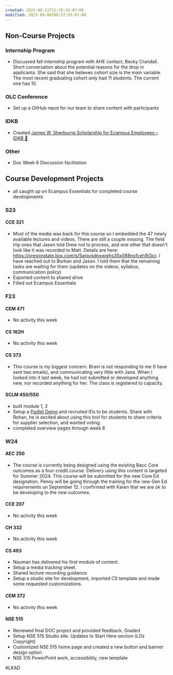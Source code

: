 ```yaml
---
created: 2023-08-21T11:19:34-07:00
modified: 2023-09-06T08:57:55-07:00
---
```


## Non-Course Projects

### Internship Program

- Discussed fall internship program with AHE contact, Becky Crandall. Short conversation about the potential reasons for the drop in applicants. She said that she believes cohort size is the main variable. The most recent graduating cohort only had 11 students. The current one has 10.


### OLC Conference

- Set up a GitHub repot for our team to share content with participants

### IDKB

 - Created [James W. Sherburne Scholarship for Ecampus Employees – IDKB 🦫](https://idkb.oregonstate.education/knowledge-base/james-w-sherburne-scholarship-for-ecampus-employees/)

### Other

- Doc Week 6 Discussion facilitation

## Course Development Projects

- all caught up on Ecampus Essentials for completed course developments

### S23

#### CCE 321

- Most of the media was back for this course so I embedded the 47 newly available lectures and videos. There are still a couple missing. The field trip ones that Jason told Drew not to process, and one other that doesn't look like it was recorded to Matt. Details are here: https://oregonstate.box.com/s/5arqvsdnxwgihs35x088nxfceh9i3icj. I have reached out to Burkan and Jason. I told them that the remaining tasks are waiting for them (updates on the videos, syllabus, communication policy)
- Exported content to shared drive
- Filled out Ecampus Essentials

### F23

#### CEM 471

- No activity this week

#### CS 162H

- No activity this week

#### CS 373

- This course is my biggest concern. Bram is not responding to me (I have sent two emails), and communicating very little with Jana. When I looked into it last week, he had not submitted or developed anything new, nor recorded anything for her. The class is registered to capacity.

#### SCLM 450/550

- built module 1, 2
- Setup a [Padlet Demo](https://padlet.com/mundorfd/considerations-choosing-a-supplier-ctfee0hrqoldsth6) and recruited IDs to be students. Share with Rohan, he is excited about using this tool for students to share criteria for supplier selection, and wanted voting.
- completed overview pages through week 8


### W24

#### AEC 250

- The course is currently being designed using the existing Bacc Core outcomes as a four-credit course. Delivery using this content is targeted for Summer 2024. This course will be submitted for the new Core Ed designation. Penny will be going through the training for the new Gen Ed requirements on September 12. I confirmed with Karen that we are ok to be developing to the new outcomes. 

#### CCE 207

- No activity this week

#### CH 332

- No activity this week

#### CS 493

- Nauman has delivered his first module of content.
- Setup a media tracking sheet. 
- Shared lecture recording guidance.
- Setup a studio site for development, imported CS template and made some requested customizations.

#### CEM 372

- No activity this week

#### NSE 515

- Reviewed final DOC project and provided feedback. Graded
- Setup NSE 515 Studio site. Updates to Start Here section (LOs Copyright)
- Customized NSE 515 home page and created a new button and banner design option
- NSE 515 PowerPoint work, accessibility, new template
 
 #LKAD 
